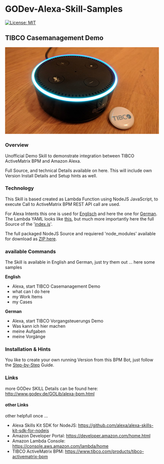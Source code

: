 # GODev-Alexa-Skill-Samples

[![License: MIT](https://img.shields.io/badge/License-MIT-yellow.svg)](https://opensource.org/licenses/MIT)

## TIBCO Casemanagement Demo

![Alexa TIBCO](images/Alexa-TIBCO.jpg?raw=true "TIBCO BPM Bot on Amazon Alexa")

### Overview
Unofficial Demo Skill to demonstrate integration between TIBCO ActiveMatrix BPM and Amazon Alexa.

Full Source, and technical Details available on here.
This will include own Version Install Details and Setup hints as well.

### Technology
This Skill is based created as Lambda Function using NodeJS JavaScript, to execute Call to ActiveMatrix BPM REST API call are used.

For Alexa Intents this one is used for [Englisch](bpmbot/Intents/intents_en.json) and here the one for [German](bpmbot/Intents/intents_de.json).
The Lambda YAML looks like [this](bpmbot/bpmbot.yaml), but much more importantly here the full Source of the '[index.js](bpmbot/index.js)'.

The full packaged NodeJS Source and requiered 'node_modules' available for download as [ZIP here](bpmbot/zip/bpmbot.zip).

### available Commands
The Skill is available in English and German, just try them out ... here some samples

<b>English</b>
- Alexa, start TIBCO Casemanagement Demo
- what can I do here
- my Work Items
- my Cases

<b>German</b>
- Alexa, start TIBCO Vorgangsteuerungs Demo
- Was kann ich hier machen
- meine Aufgaben
- meine Vorgänge

### Installation & Hints
You like to create your own running Version from this BPM Bot, just follow the [Step-by-Step](bpmbot/docs/install-guide.md) Guide.

### Links
more GODev SKILL Details can be found here: http://www.godev.de/GOLib/alexa-bpm.html

#### other Links
other helpfull once ...
- Alexa Skills Kit SDK for NodeJS: https://github.com/alexa/alexa-skills-kit-sdk-for-nodejs
- Amazon Developer Portal: https://developer.amazon.com/home.html
- Amazon Lambda Console: https://console.aws.amazon.com/lambda/home
- TIBCO ActiveMatrix BPM: https://www.tibco.com/products/tibco-activematrix-bpm 
